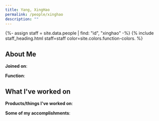 ```yaml
---
title: Yang, XingHao
permalink: /people/xinghao
description: ""
---
```


{%- assign staff = site.data.people | find: "id", "xinghao" -%}
{% include staff_heading.html staff=staff color=site.colors.function-colors. %}

## About Me

**Joined on**: 

**Function**: 

## What I've worked on

**Products/things I've worked on**:


**Some of my accomplishments**:

